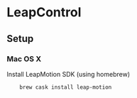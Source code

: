 # LeapControl

## Setup

### Mac OS X

Install LeapMotion SDK (using homebrew)

```
    brew cask install leap-motion
```
